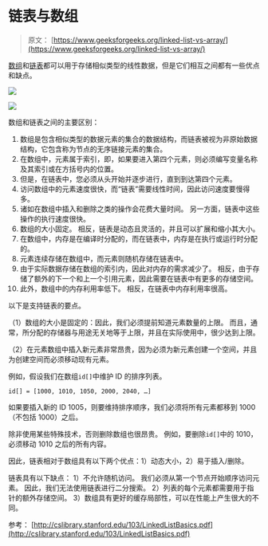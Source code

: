 # 链表与数组

> 原文： [https://www.geeksforgeeks.org/linked-list-vs-array/](https://www.geeksforgeeks.org/linked-list-vs-array/)

[数组](https://www.geeksforgeeks.org/array-data-structure/)和[链表](https://www.geeksforgeeks.org/data-structures/linked-list/)都可以用于存储相似类型的线性数据，但是它们相互之间都有一些优点和缺点。

![](img/f135b70319b69f7c8fc3364f232504ba.png)

![](img/f3277ee37f20568b18a51cd230eb1fa6.png)

数组和链表之间的主要区别：

1.  数组是包含相似类型的数据元素的集合的数据结构，而链表被视为非原始数据结构，它包含称为节点的无序链接元素的集合。
2.  在数组中，元素属于索引，即，如果要进入第四个元素，则必须编写变量名称及其索引或在方括号内的位置。
3.  但是，在链表中，您必须从头开始并逐步进行，直到到达第四个元素。
4.  访问数组中的元素速度很快，而“链表”需要线性时间，因此访问速度要慢得多。
5.  诸如在数组中插入和删除之类的操作会花费大量时间。 另一方面，链表中这些操作的执行速度很快。
6.  数组的大小固定。 相反，链表是动态且灵活的，并且可以扩展和缩小其大小。
7.  在数组中，内存是在编译时分配的，而在链表中，内存是在执行或运行时分配的。
9.  元素连续存储在数组中，而元素则随机存储在链表中。
10.  由于实际数据存储在数组的索引内，因此对内存的需求减少了。 相反，由于存储了额外的下一个和上一个引用元素，因此需要在链表中有更多的存储空间。
11.  此外，数组中的内存利用率低下。 相反，在链表中内存利用率很高。

以下是支持链表的要点。

（1）数组的大小是固定的：因此，我们必须提前知道元素数量的上限。 而且，通常，所分配的存储器与用途无关地等于上限，并且在实际使用中，很少达到上限。

（2）在元素数组中插入新元素非常昂贵，因为必须为新元素创建一个空间，并且为创建空间而必须移动现有元素。

例如，假设我们在数组`id[]`中维护 ID 的排序列表。

```
id[] = [1000, 1010, 1050, 2000, 2040, …]
```

如果要插入新的 ID 1005，则要维持排序顺序，我们必须将所有元素都移到 1000（不包括 1000）之后。

除非使用某些特殊技术，否则删除数组也很昂贵。 例如，要删除`id[]`中的 1010，必须移动 1010 之后的所有内容。

因此，链表相对于数组具有以下两个优点：1）动态大小，2）易于插入/删除。

链表具有以下缺点：
1）不允许随机访问。 我们必须从第一个节点开始顺序访问元素。 因此，我们无法使用链表进行二分搜索。
2）列表的每个元素都需要用于指针的额外存储空间。
3）数组具有更好的缓存局部性，可以在性能上产生很大的不同。

参考：
[http://cslibrary.stanford.edu/103/LinkedListBasics.pdf](http://cslibrary.stanford.edu/103/LinkedListBasics.pdf)

